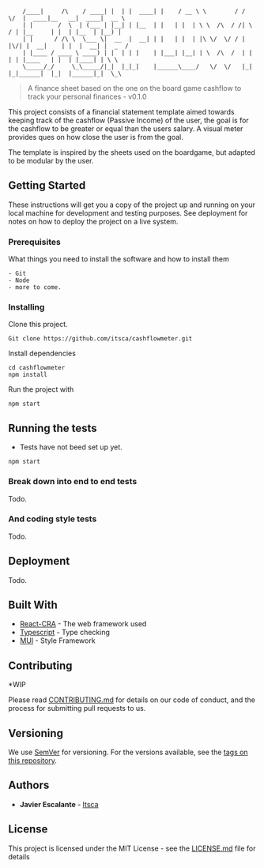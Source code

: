 
        /____|     /\    / ____| |  | |  ____| |    / __ \ \        / /  \/  |  ____|__   __|  ____|  __ \ 
        | |       /  \  | (___ | |__| | |__  | |   | |  | \ \  /\  / /| \  / | |__     | |  | |__  | |__) |
        | |      / /\ \  \___ \|  __  |  __| | |   | |  | |\ \/  \/ / | |\/| |  __|    | |  |  __| |  _  / 
        | |____ / ____ \ ____) | |  | | |    | |___| |__| | \  /\  /  | |  | | |____   | |  | |____| | \ \ 
        \_____/_/     \_\_____/|_|  |_|_|    |______\____/   \/  \/   |_|  |_|______|  |_|  |______|_|  \_\


> A finance sheet based on the one on the board game cashflow to track your personal finances - v0.1.0


This project consists of a financial statement template aimed towards keeping track of the cashflow (Passive Income) of the user, the goal is for the cashflow to be greater or equal than the users salary. A visual meter provides ques on how close the user is from the goal.

The template is inspired by the sheets used on the boardgame, but adapted to be modular by the user.

## Getting Started

These instructions will get you a copy of the project up and running on your local machine for development and testing purposes. See deployment for notes on how to deploy the project on a live system.

### Prerequisites

What things you need to install the software and how to install them

```
- Git
- Node
- more to come.
```

### Installing

Clone this project.

```
Git clone https://github.com/itsca/cashflowmeter.git
```

Install dependencies

```
cd cashflowmeter
npm install
```

Run the project with

```
npm start
```

## Running the tests

* Tests have not beed set up yet.

```
npm start
```

### Break down into end to end tests

Todo.

### And coding style tests

Todo.

## Deployment

Todo.

## Built With

* [React-CRA](https://facebook.github.io/create-react-app/) - The web framework used
* [Typescript](https://www.typescriptlang.org/) - Type checking
* [MUI](https://material-ui.com/) - Style Framework

## Contributing

*WIP

Please read [CONTRIBUTING.md](https://gist.github.com/PurpleBooth/b24679402957c63ec426) for details on our code of conduct, and the process for submitting pull requests to us.

## Versioning 

We use [SemVer](http://semver.org/) for versioning. For the versions available, see the [tags on this repository](https://github.com/your/project/tags). 

## Authors

* **Javier Escalante** - [Itsca](https://github.com/itsca)

## License

This project is licensed under the MIT License - see the [LICENSE.md](LICENSE.md) file for details
